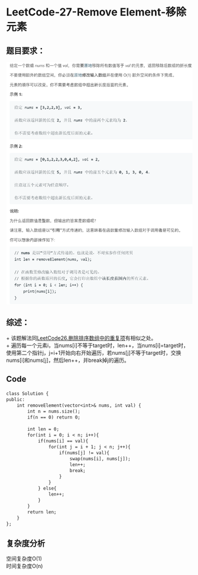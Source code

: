 # LeetCode-27-Remove Element-移除元素

## 题目要求：
![avatar](https://github.com/JakeChanFangZiyuan20/MyLeetCode/blob/master/img/27.png)

## 综述：  
\+ 该题解法同[LeetCode26.删除排序数组中的重复项](https://leetcode-cn.com/problems/remove-duplicates-from-sorted-array/)有相似之处。  
\+ 遍历每一个元素i，当nums[i]不等于target时，len++，当nums[i]=target时，使用第二个指针j，j=i+1开始向右开始遍历，若nums[j]不等于target时，交换nums[i]和nums[j]，然后len++，并break掉j的遍历。

## Code
```
class Solution {
public:
    int removeElement(vector<int>& nums, int val) {
        int n = nums.size();
        if(n == 0) return 0;

        int len = 0;
        for(int i = 0; i < n; i++){
            if(nums[i] == val){
                for(int j = i + 1; j < n; j++){
                    if(nums[j] != val){
                        swap(nums[i], nums[j]);
                        len++;
                        break;
                    }
                }
            } else{
                len++;
            }
        }
        return len;
    }
};
```


## 复杂度分析
空间复杂度O(1)  
时间复杂度O(n)

